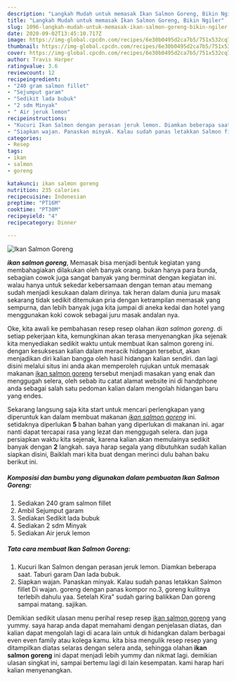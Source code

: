 ```yaml
---
description: "Langkah Mudah untuk memasak Ikan Salmon Goreng, Bikin Ngiler"
title: "Langkah Mudah untuk memasak Ikan Salmon Goreng, Bikin Ngiler"
slug: 1096-langkah-mudah-untuk-memasak-ikan-salmon-goreng-bikin-ngiler
date: 2020-09-02T13:45:10.717Z
image: https://img-global.cpcdn.com/recipes/6e30b0495d2ca7b5/751x532cq70/ikan-salmon-goreng-foto-resep-utama.jpg
thumbnail: https://img-global.cpcdn.com/recipes/6e30b0495d2ca7b5/751x532cq70/ikan-salmon-goreng-foto-resep-utama.jpg
cover: https://img-global.cpcdn.com/recipes/6e30b0495d2ca7b5/751x532cq70/ikan-salmon-goreng-foto-resep-utama.jpg
author: Travis Harper
ratingvalue: 3.6
reviewcount: 12
recipeingredient:
- "240 gram salmon fillet"
- "Sejumput garam"
- "Sedikit lada bubuk"
- "2 sdm Minyak"
- " Air jeruk lemon"
recipeinstructions:
- "Kucuri Ikan Salmon dengan perasan jeruk lemon. Diamkan beberapa saat. Taburi garam Dan lada bubuk."
- "Siapkan wajan. Panaskan minyak. Kalau sudah panas letakkan Salmon fillet Di wajan. goreng dengan panas kompor no.3, goreng kulitnya terlebih dahulu yaa. Setelah Kira&#34; sudah garing balikkan Dan goreng sampai matang. sajikan."
categories:
- Resep
tags:
- ikan
- salmon
- goreng

katakunci: ikan salmon goreng 
nutrition: 235 calories
recipecuisine: Indonesian
preptime: "PT16M"
cooktime: "PT30M"
recipeyield: "4"
recipecategory: Dinner

---
```



![Ikan Salmon Goreng](https://img-global.cpcdn.com/recipes/6e30b0495d2ca7b5/751x532cq70/ikan-salmon-goreng-foto-resep-utama.jpg)

<b><i>ikan salmon goreng</i></b>, Memasak bisa menjadi bentuk kegiatan yang membahagiakan dilakukan oleh banyak orang. bukan hanya para bunda, sebagian cowok juga sangat banyak yang berminat dengan kegiatan ini. walau hanya untuk sekedar kebersamaan dengan teman atau memang sudah menjadi kesukaan dalam dirinya. tak heran dalam dunia juru masak sekarang tidak sedikit ditemukan pria dengan ketrampilan memasak yang sempurna, dan lebih banyak juga kita jumpai di aneka kedai dan hotel yang menggunakan koki cowok sebagai juru masak andalan nya.



Oke, kita awali ke pembahasan resep resep olahan <i>ikan salmon goreng</i>. di setiap pekerjaan kita, kemungkinan akan terasa menyenangkan jika sejenak kita menyediakan sedikit waktu untuk membuat ikan salmon goreng ini. dengan kesuksesan kalian dalam meracik hidangan tersebut, akan menjadikan diri kalian bangga oleh hasil hidangan kalian sendiri. dan lagi disini melalui situs ini anda akan memperoleh rujukan untuk memasak makanan <u>ikan salmon goreng</u> tersebut menjadi masakan yang enak dan menggugah selera, oleh sebab itu catat alamat website ini di handphone anda sebagai salah satu pedoman kalian dalam mengolah hidangan baru yang endes.


Sekarang langsung saja kita start untuk mencari perlengkapan yang diperuntuk kan dalam membuat makanan <u><i>ikan salmon goreng</i></u> ini. setidaknya diperlukan <b>5</b> bahan bahan yang diperlukan di makanan ini. agar nanti dapat tercapai rasa yang lezat dan menggugah selera. dan juga persiapkan waktu kita sejenak, karena kalian akan memulainya sedikit banyak dengan <b>2</b> langkah. saya harap segala yang dibutuhkan sudah kalian siapkan disini, Baiklah mari kita buat dengan merinci dulu bahan baku berikut ini.

<!--inarticleads1-->

##### Komposisi dan bumbu yang digunakan dalam pembuatan Ikan Salmon Goreng:

1. Sediakan 240 gram salmon fillet
1. Ambil Sejumput garam
1. Sediakan Sedikit lada bubuk
1. Sediakan 2 sdm Minyak
1. Sediakan  Air jeruk lemon




<!--inarticleads2-->

##### Tata cara membuat Ikan Salmon Goreng:

1. Kucuri Ikan Salmon dengan perasan jeruk lemon. Diamkan beberapa saat. Taburi garam Dan lada bubuk.
1. Siapkan wajan. Panaskan minyak. Kalau sudah panas letakkan Salmon fillet Di wajan. goreng dengan panas kompor no.3, goreng kulitnya terlebih dahulu yaa. Setelah Kira&#34; sudah garing balikkan Dan goreng sampai matang. sajikan.




Demikian sedikit ulasan menu perihal resep resep <u>ikan salmon goreng</u> yang yummy. saya harap anda dapat memahami dengan penjelasan diatas, dan kalian dapat mengolah lagi di acara lain untuk di hidangkan dalam berbagai even even family atau kolega kamu. kita bisa mengulik resep resep yang ditampilkan diatas selaras dengan selera anda, sehingga olahan <b>ikan salmon goreng</b> ini dapat menjadi lebih yummy dan nikmat lagi. demikian ulasan singkat ini, sampai bertemu lagi di lain kesempatan. kami harap hari kalian menyenangkan.
